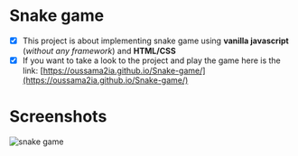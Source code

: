 # Snake game
- [x] This project is about implementing snake game using **vanilla javascript** (*without any framework*) and **HTML/CSS**
- [x] If you want to take a look to the project and play the game here is the link: [https://oussama2ia.github.io/Snake-game/](https://oussama2ia.github.io/Snake-game/)

# Screenshots
![snake game](screenshots/snake-game.gif)
